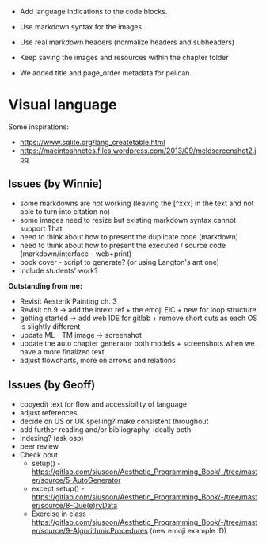 - Add language indications to the code blocks.
- Use markdown syntax for the images
- Use real markdown headers (normalize headers and subheaders)
- Keep saving the images and resources within the chapter folder

- We added title and page_order metadata for pelican.

# Visual language

Some inspirations:
- <https://www.sqlite.org/lang_createtable.html>
- <https://macintoshnotes.files.wordpress.com/2013/09/meldscreenshot2.jpg>

## Issues (by Winnie)
- some markdowns are not working (leaving the [^xxx] in the text and not able to turn into citation no)
- some images need to resize but existing markdown syntax cannot support That
- need to think about how to present the duplicate code (markdown)
- need to think about how to present the executed / source code (markdown/interface - web+print)
- book cover - script to generate? (or using Langton's ant one)
- include students' work?

**Outstanding from me:**
- Revisit Aesterik Painting ch. 3
- Revisit ch.9 -> add the intext ref + the emoji EiC + new for loop structure
- getting started -> add web IDE for gitlab + remove short cuts as each OS is slightly different
- update ML - TM image -> screenshot
- update the auto chapter generator both models + screenshots when we have a more finalized text
- adjust flowcharts, more on arrows and relations

## Issues (by Geoff)
- copyedit text for flow and accessibility of language
- adjust references
- decide on US or UK spelling? make consistent throughout
- add further reading and/or bibliography, ideally both
- indexing? (ask osp)
- peer review
- Check oout
    - setup() - https://gitlab.com/siusoon/Aesthetic_Programming_Book/-/tree/master/source/5-AutoGenerator
    - except setup() - https://gitlab.com/siusoon/Aesthetic_Programming_Book/-/tree/master/source/8-Que(e)ryData
    - Exercise in class - https://gitlab.com/siusoon/Aesthetic_Programming_Book/-/tree/master/source/9-AlgorithmicProcedures (new emoji example :D)
